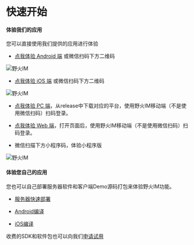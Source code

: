 # 快速开始
#### 体验我们的应用
您可以直接使用我们提供的应用进行体验

* [点我体验 Android 端](https://static.wildfirechat.cn/chat-release-latest.apk) 或微信扫码下方二维码

 ![野火IM](https://static.wildfirechat.cn/download_qrcode.png)

* [点我体验 iOS 端](itms-apps://itunes.apple.com/us/app/野火IM/id1450256455?ls=1&mt=8) 或微信扫码下方二维码

 ![野火IM](https://static.wildfirechat.cn/download_qrcode.png)

* [点我体验 PC 端](https://github.com/wildfirechat/pc-chat/releases)，从release中下载对应的平台，使用野火IM移动端（不是使用微信扫码）扫码登录。

* [点我体验 Web 端](https://web.wildfirechat.cn)，打开页面后，使用野火IM移动端（不是使用微信扫码）扫码登录。

* 微信扫描下方小程序码，体验小程序版

![野火IM](https://static.wildfirechat.cn/wx.jpg)

#### 体验您自己的应用
您也可以自己部署服务器软件和客户端Demo源码打包来体验野火IM功能。

* [服务器快速部署](server.md)

* [Android编译](android.md)

* [iOS编译](iOS.md)

收费的SDK和软件包也可以向我们[申请试用](../tral/README.md)
